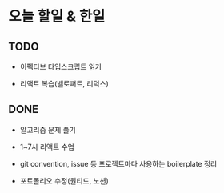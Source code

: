 # 오늘 할일 & 한일

## TODO

- 이펙티브 타입스크립트 읽기

- 리액트 복습(벨로퍼트, 리덕스)

## DONE

- 알고리즘 문제 풀기

- 1~7시 리액트 수업

- git convention, issue 등 프로젝트마다 사용하는 boilerplate 정리

- 포트폴리오 수정(원티드, 노션)
